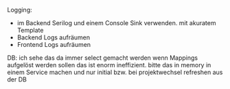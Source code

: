 Logging:
- im Backend Serilog und einem Console Sink verwenden.  mit akuratem Template
- Backend Logs aufräumen
- Frontend Logs aufräumen

DB:
ich sehe das da immer select gemacht werden wenn Mappings aufgelöst werden sollen
das ist enorm ineffizient. bitte das in memory in einem Service machen und nur initial bzw. bei projektwechsel refreshen aus der DB

